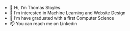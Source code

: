 - 👋 Hi, I’m Thomas Stoyles
- 👀 I’m interested in Machine Learning and Website Design
- 🌱 I’m have graduated with a first Computer Science
- 📫 You can reach me on Linkedin 

<!---
ThomasStoyles/ThomasStoyles is a ✨ special ✨ repository because its `README.md` (this file) appears on your GitHub profile.
You can click the Preview link to take a look at your changes.
--->
